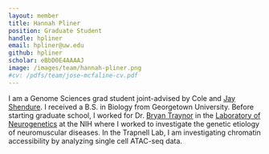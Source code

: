```yaml
---
layout: member
title: Hannah Pliner
position: Graduate Student
handle: hpliner
email: hpliner@uw.edu
github: hpliner
scholar: eBbD0E4AAAAJ
image: /images/team/hannah-pliner.png
#cv: /pdfs/team/jose-mcfaline-cv.pdf
---
```


I am a Genome Sciences grad student joint-advised by Cole and [Jay Shendure](http://www.gs.washington.edu/faculty/shendure.htm). I received a B.S. in Biology from Georgetown University. Before starting graduate school, I worked for Dr. [Bryan Traynor](https://www.irp.nia.nih.gov/branches/lng/ndrg.htm) in the [Laboratory of Neurogenetics](http://www.irp.nia.nih.gov/branches/lng/lngindex.htm) at the NIH where I worked to investigate the genetic etiology of neuromuscular diseases. In the Trapnell Lab, I am investigating chromatin accessibility by analyzing single cell ATAC-seq data.